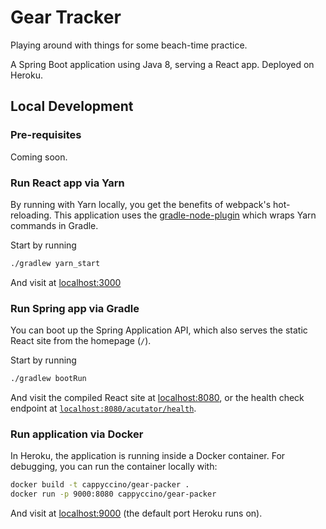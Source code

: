 # Gear Tracker
Playing around with things for some beach-time practice.

A Spring Boot application using Java 8, serving a React app. Deployed on Heroku.

## Local Development

### Pre-requisites
Coming soon.

### Run React app via Yarn
By running with Yarn locally, you get the benefits of webpack's hot-reloading. This application uses the [gradle-node-plugin](https://github.com/node-gradle/gradle-node-plugin) which wraps Yarn commands in Gradle.

Start by running
```bash
./gradlew yarn_start
```
And visit at [localhost:3000](localhost:3000)

### Run Spring app via Gradle
You can boot up the Spring Application API, which also serves the static React site from the homepage (`/`).

Start by running
```bash
./gradlew bootRun
```

And visit the compiled React site at [localhost:8080](localhost:8080), or the health check endpoint at [`localhost:8080/acutator/health`](localhost:8080/acutator/health).

### Run application via Docker
In Heroku, the application is running inside a Docker container. For debugging, you can run the container locally with:
```bash
docker build -t cappyccino/gear-packer . 
docker run -p 9000:8080 cappyccino/gear-packer
```
And visit at [localhost:9000](localhost:9000) (the default port Heroku runs on).
